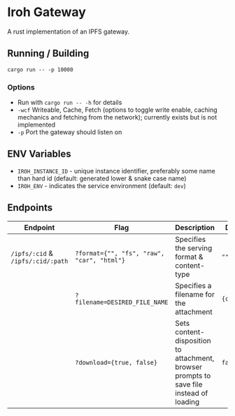 # Iroh Gateway

A rust implementation of an IPFS gateway.

## Running / Building

`cargo run -- -p 10000`

### Options

- Run with `cargo run -- -h` for details
- `-wcf` Writeable, Cache, Fetch (options to toggle write enable, caching mechanics and fetching from the network); currently exists but is not implemented
- `-p` Port the gateway should listen on

## ENV Variables

- `IROH_INSTANCE_ID` - unique instance identifier, preferably some name than hard id (default: generated lower & snake case name)
- `IROH_ENV` - indicates the service environment (default: `dev`)

## Endpoints

| Endpoint                          | Flag                                       | Description                                                                             | Default    |
|-----------------------------------|--------------------------------------------|-----------------------------------------------------------------------------------------|------------|
| `/ipfs/:cid` & `/ipfs/:cid/:path` | `?format={"", "fs", "raw", "car", "html"}` | Specifies the serving format & content-type                                             | `""/fs`    |
|                                   | `?filename=DESIRED_FILE_NAME`              | Specifies a filename for the attachment                                                 | `{cid}.bin` |
|                                   | `?download={true, false}`                  | Sets content-disposition to attachment, browser prompts to save file instead of loading | `false`    |